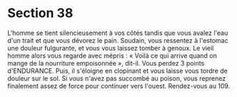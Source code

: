 # Section 38

L'homme se tient silencieusement à vos côtés tandis que vous avalez l'eau d'un trait et
que vous dévorez le pain. Soudain, vous ressentez à l'estomac une douleur fulgurante, et
vous vous laissez tomber à genoux. Le vieil homme alors vous regarde avec mépris :
« Voilà ce qui arrive quand on mange de la nourriture empoisonnée », dit-il. Vous perdez
3 points d'ENDURANCE. Puis, il s'éloigne en clopinant et vous laisse vous tordre de douleur
sur le sol. Si vous n'avez pas succombé au poison, vous reprenez finalement assez de
force pour continuer vers l'ouest. Rendez-vous au 109.